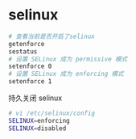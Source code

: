 # selinux

```bash
# 查看当前是否开启了selinux
getenforce
sestatus
# 设置 SELinux 成为 permissive 模式
setenforce 0
# 设置 SELinux 成为 enforcing 模式
setenforce 1
```

持久关闭 selinux

```bash
# vi /etc/selinux/config
SELINUX=enforcing
SELINUX=disabled
```

